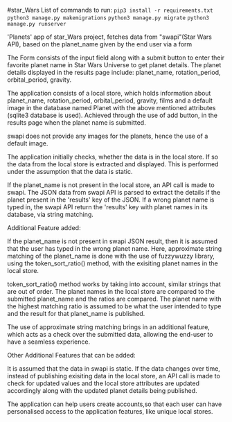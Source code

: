 #star_Wars
List of commands to run:
`pip3 install -r requirements.txt`
`python3 manage.py makemigrations`
`python3 manage.py migrate`
`python3 manage.py runserver`

'Planets' app of star_Wars project, fetches data from "swapi"(Star Wars API), based on the planet_name given by the end user via a form

The Form consists of the input field along with a submit button to enter their favorite planet name in Star Wars Universe to get planet details. The planet details displayed in the results page include: planet_name, rotation_period, orbital_period, gravity.

The application consists of a local store, which holds information about planet_name, rotation_period, orbital_period, gravity, films and a default image in the database named Planet with the above mentioned attributes (sqlite3 database is used). Achieved through the use of add button, in the results page when the planet name is submitted.

swapi does not provide any images for the planets, hence the use of a default image.

The application initially checks, whether the data is in the local store. If so the data from the local store is extracted and displayed. This is performed under the assumption that the data is static.

If the planet_name is not present in the local store, an API call is made to swapi. The JSON data from swapi API is parsed to extract the details if the planet present in the 'results' key of the JSON. If a wrong planet name is typed in, the swapi API return the 'results' key with planet names in its database, via string matching.

Additional Feature added:

If the planet_name is not present in swapi JSON result, then it is assumed that the user has typed in the wrong planet name. Here, approximate string matching of the planet_name is done with the use of fuzzywuzzy library, using the token_sort_ratio() method, with the exisiting planet names in the local store.

token_sort_ratio() method works by taking into account, similar strings that are out of order. The planet names in the local store are compared to the submitted planet_name and the ratios are compared. The planet name with the highest matching ratio is assumed to be what the user intended to type and the result for that planet_name is published.

The use of approximate string matching brings in an additional feature, which acts as a check over the submitted data, allowing the end-user to have a seamless experience.

Other Additional Features that can be added:

It is assumed that the data in swapi is static. If the data changes over time, instead of publishing exisiting data in the local store, an API call is made to check for updated values and the local store attributes are updated accordingly along with the updated planet details being published.

The application can help users create accounts,so that each user can have personalised access to the application features, like unique local stores.
